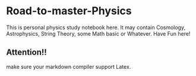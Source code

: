 # Road-to-master-Physics
This is personal physics study notebook here. It may contain Cosmology, Astrophysics, String Theory, some Math basic or Whatever. Have Fun here!
## Attention!!
make sure your markdown compiler support Latex.
